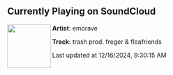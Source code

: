 ## Currently Playing on SoundCloud

[<img align="left" width="100" src="https://i1.sndcdn.com/artworks-BfZYB9SNiADMgodR-RZtcEg-t500x500.jpg">](https://soundcloud.com/emorave/trash)

**Artist**: emorave 

**Track**: trash prod. freger & fleafriends

Last updated at 12/16/2024, 9:30:15 AM
